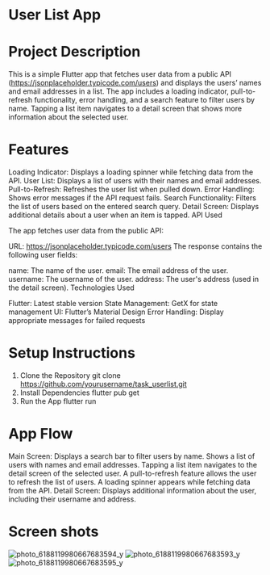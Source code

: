 # User List App


 # Project Description

This is a simple Flutter app that fetches user data from a public API (https://jsonplaceholder.typicode.com/users) and displays the users’ names and email addresses in a list. The app includes a loading indicator, pull-to-refresh functionality, error handling, and a search feature to filter users by name. Tapping a list item navigates to a detail screen that shows more information about the selected user.

 # Features

Loading Indicator: Displays a loading spinner while fetching data from the API.
User List: Displays a list of users with their names and email addresses.
Pull-to-Refresh: Refreshes the user list when pulled down.
Error Handling: Shows error messages if the API request fails.
Search Functionality: Filters the list of users based on the entered search query.
Detail Screen: Displays additional details about a user when an item is tapped.
API Used

The app fetches user data from the public API:

URL: https://jsonplaceholder.typicode.com/users
The response contains the following user fields:

name: The name of the user.
email: The email address of the user.
username: The username of the user.
address: The user's address (used in the detail screen).
Technologies Used

Flutter: Latest stable version
State Management: GetX for state management
UI: Flutter’s Material Design
Error Handling: Display appropriate messages for failed requests


 # Setup Instructions
1. Clone the Repository
git clone https://github.com/yourusername/task_userlist.git
2. Install Dependencies
flutter pub get
3. Run the App
flutter run


 # App Flow

Main Screen:
Displays a search bar to filter users by name.
Shows a list of users with names and email addresses.
Tapping a list item navigates to the detail screen of the selected user.
A pull-to-refresh feature allows the user to refresh the list of users.
A loading spinner appears while fetching data from the API.
Detail Screen:
Displays additional information about the user, including their username and address.

 # Screen shots
 
![photo_6188119980667683594_y](https://github.com/user-attachments/assets/c39286ec-ccc3-4a89-a74c-e70404cbebd8)
![photo_6188119980667683593_y](https://github.com/user-attachments/assets/ddbdf019-5d19-49da-937a-3403216978c3)
![photo_6188119980667683595_y](https://github.com/user-attachments/assets/75c5ed39-006c-4887-a97b-1e2290b03eb7)


